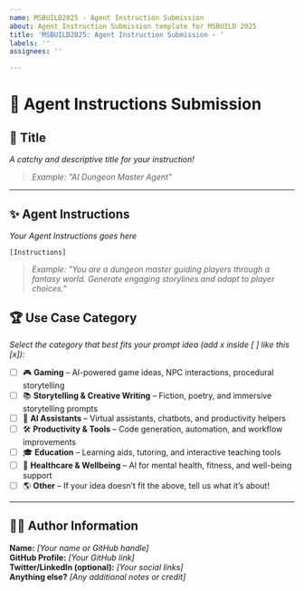 ```yaml
---
name: MSBUILD2025 - Agent Instruction Submission
about: Agent Instruction Submission template for MSBUILD 2025
title: 'MSBUILD2025: Agent Instruction Submission - '
labels: ''
assignees: ''

---
```


# 🚀 Agent Instructions Submission

## 🎯 Title  
_A catchy and descriptive title for your instruction!_

> _Example: "AI Dungeon Master Agent"_

---

## ✨ Agent Instructions 
_Your Agent Instructions goes here_

```plaintext
[Instructions]
```
> _Example: "You are a dungeon master guiding players through a fantasy world. Generate engaging storylines and adapt to player choices."_

## 🏆 Use Case Category  
_Select the category that best fits your prompt idea (add x inside [ ] like this [x]):_  

- [ ] 🎮 **Gaming** – AI-powered game ideas, NPC interactions, procedural storytelling  
- [ ] 📚 **Storytelling & Creative Writing** – Fiction, poetry, and immersive storytelling prompts  
- [ ] 🤖 **AI Assistants** – Virtual assistants, chatbots, and productivity helpers  
- [ ] 🛠️ **Productivity & Tools** – Code generation, automation, and workflow improvements  
- [ ] 🎓 **Education** – Learning aids, tutoring, and interactive teaching tools  
- [ ] 🏥 **Healthcare & Wellbeing** – AI for mental health, fitness, and well-being support  
- [ ] 🌎 **Other** – If your idea doesn’t fit the above, tell us what it’s about!  
---

## 👩‍💻 Author Information  
**Name:** _[Your name or GitHub handle]_  
**GitHub Profile:** _[Your GitHub link]_  
**Twitter/LinkedIn (optional):** _[Your social links]_  
**Anything else?** _[Any additional notes or credit]_
